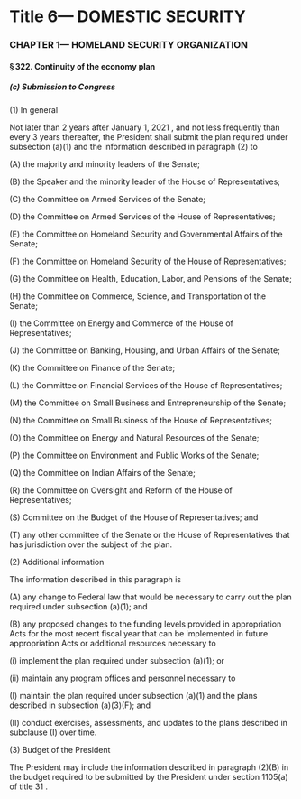 
# Title 6— DOMESTIC SECURITY
### CHAPTER 1— HOMELAND SECURITY ORGANIZATION
#### § 322. Continuity of the economy plan
##### (c) Submission to Congress

(1) In general

Not later than 2 years after January 1, 2021 , and not less frequently than every 3 years thereafter, the President shall submit the plan required under subsection (a)(1) and the information described in paragraph (2) to

(A) the majority and minority leaders of the Senate;

(B) the Speaker and the minority leader of the House of Representatives;

(C) the Committee on Armed Services of the Senate;

(D) the Committee on Armed Services of the House of Representatives;

(E) the Committee on Homeland Security and Governmental Affairs of the Senate;

(F) the Committee on Homeland Security of the House of Representatives;

(G) the Committee on Health, Education, Labor, and Pensions of the Senate;

(H) the Committee on Commerce, Science, and Transportation of the Senate;

(I) the Committee on Energy and Commerce of the House of Representatives;

(J) the Committee on Banking, Housing, and Urban Affairs of the Senate;

(K) the Committee on Finance of the Senate;

(L) the Committee on Financial Services of the House of Representatives;

(M) the Committee on Small Business and Entrepreneurship of the Senate;

(N) the Committee on Small Business of the House of Representatives;

(O) the Committee on Energy and Natural Resources of the Senate;

(P) the Committee on Environment and Public Works of the Senate;

(Q) the Committee on Indian Affairs of the Senate;

(R) the Committee on Oversight and Reform of the House of Representatives;

(S) Committee on the Budget of the House of Representatives; and

(T) any other committee of the Senate or the House of Representatives that has jurisdiction over the subject of the plan.

(2) Additional information

The information described in this paragraph is

(A) any change to Federal law that would be necessary to carry out the plan required under subsection (a)(1); and

(B) any proposed changes to the funding levels provided in appropriation Acts for the most recent fiscal year that can be implemented in future appropriation Acts or additional resources necessary to

(i) implement the plan required under subsection (a)(1); or

(ii) maintain any program offices and personnel necessary to

(I) maintain the plan required under subsection (a)(1) and the plans described in subsection (a)(3)(F); and

(II) conduct exercises, assessments, and updates to the plans described in subclause (I) over time.

(3) Budget of the President

The President may include the information described in paragraph (2)(B) in the budget required to be submitted by the President under section 1105(a) of title 31 .
